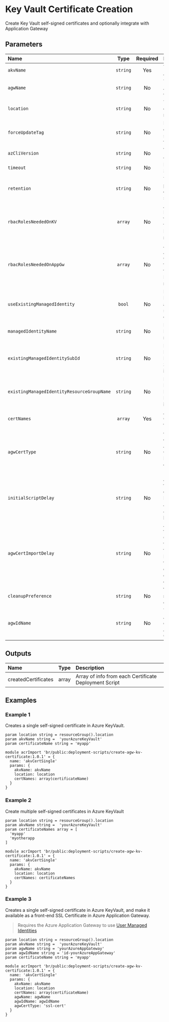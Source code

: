 # Key Vault Certificate Creation

Create Key Vault self-signed certificates and optionally integrate with Application Gateway

## Parameters

| Name                                       | Type     | Required | Description                                                                                                                                     |
| :----------------------------------------- | :------: | :------: | :---------------------------------------------------------------------------------------------------------------------------------------------- |
| `akvName`                                  | `string` | Yes      | The name of the Azure Key Vault                                                                                                                 |
| `agwName`                                  | `string` | No       | The name of the Azure Application Gateway                                                                                                       |
| `location`                                 | `string` | No       | The location to deploy the resources to                                                                                                         |
| `forceUpdateTag`                           | `string` | No       | How the deployment script should be forced to execute                                                                                           |
| `azCliVersion`                             | `string` | No       | Version of the Azure CLI to use                                                                                                                 |
| `timeout`                                  | `string` | No       | Deployment Script timeout                                                                                                                       |
| `retention`                                | `string` | No       | The retention period for the deployment script                                                                                                  |
| `rbacRolesNeededOnKV`                      | `array`  | No       | An array of Azure Key Vault RoleIds that are required for the DeploymentScript resource                                                         |
| `rbacRolesNeededOnAppGw`                   | `array`  | No       | An array of Azure Application Gateway RoleIds that are required for the DeploymentScript resource                                               |
| `useExistingManagedIdentity`               | `bool`   | No       | Does the Managed Identity already exists, or should be created                                                                                  |
| `managedIdentityName`                      | `string` | No       | Name of the Managed Identity resource                                                                                                           |
| `existingManagedIdentitySubId`             | `string` | No       | For an existing Managed Identity, the Subscription Id it is located in                                                                          |
| `existingManagedIdentityResourceGroupName` | `string` | No       | For an existing Managed Identity, the Resource Group it is located in                                                                           |
| `certNames`                                | `array`  | Yes      | An array of Certificate names to create                                                                                                         |
| `agwCertType`                              | `string` | No       | Configured certificate in Application Gateway as Frontend (ssl-cert) or Backend (root-cert)                                                     |
| `initialScriptDelay`                       | `string` | No       | A delay before the script import operation starts. Primarily to allow Azure AAD Role Assignments to propagate                                   |
| `agwCertImportDelay`                       | `string` | No       | A delay before the Application Gateway imports the Certificate from KeyVault. Primarily to allow the certificate creation operation to complete |
| `cleanupPreference`                        | `string` | No       | When the script resource is cleaned up                                                                                                          |
| `agwIdName`                                | `string` | No       | The User Assigned Identity of the Azure Application Gateway                                                                                     |

## Outputs

| Name                | Type  | Description                                           |
| :------------------ | :---: | :---------------------------------------------------- |
| createdCertificates | array | Array of info from each Certificate Deployment Script |

## Examples

### Example 1

Creates a single self-signed certificate in Azure KeyVault.

```bicep
param location string = resourceGroup().location
param akvName string =  'yourAzureKeyVault'
param certificateName string = 'myapp'

module acrImport 'br/public:deployment-scripts/create-agw-kv-certificate:1.0.1' = {
  name: 'akvCertSingle'
  params: {
    akvName: akvName
    location: location
    certNames: array(certificateName)
  }
}
```

### Example 2

Create multiple self-signed certificates in Azure KeyVault

```bicep
param location string = resourceGroup().location
param akvName string =  'yourAzureKeyVault'
param certificateNames array = [
  'myapp'
  'myotherapp
]

module acrImport 'br/public:deployment-scripts/create-agw-kv-certificate:1.0.1' = {
  name: 'akvCertSingle'
  params: {
    akvName: akvName
    location: location
    certNames: certificateNames
  }
}
```

### Example 3

Creates a single self-signed certificate in Azure KeyVault, and make it available as a front-end SSL Certificate in Azure Application Gateway.

> Requires the Azure Application Gateway to use [User Managed Identities](https://docs.microsoft.com/azure/application-gateway/key-vault-certs#obtain-a-user-assigned-managed-identity)

```bicep
param location string = resourceGroup().location
param akvName string =  'yourAzureKeyVault'
param agwName string = 'yourAzureAppGateway'
param agwIdName string = 'id-yourAzureAppGateway'
param certificateName string = 'myapp'

module acrImport 'br/public:deployment-scripts/create-agw-kv-certificate:1.0.1' = {
  name: 'akvCertSingle'
  params: {
    akvName: akvName
    location: location
    certNames: array(certificateName)
    agwName: agwName
    agwIdName: agwIdName
    agwCertType: 'ssl-cert'
  }
}
```